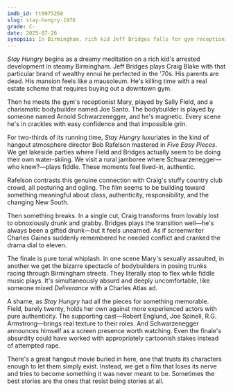 ```yaml
---
imdb_id: tt0075268
slug: stay-hungry-1976
grade: C-
date: 2025-07-26
synopsis: In Birmingham, rich kid Jeff Bridges falls for gym receptionist Sally Field and befriends bodybuilder Arnold Schwarzenegger, much to the dismay of his country-club family and friends.
---
```


_Stay Hungry_ begins as a dreamy meditation on a rich kid's arrested development in steamy Birmingham. Jeff Bridges plays Craig Blake with that particular brand of wealthy ennui he perfected in the '70s. His parents are dead. His mansion feels like a mausoleum. He's killing time with a real estate scheme that requires buying out a downtown gym.

Then he meets the gym's receptionist Mary, played by Sally Field, and a charismatic bodybuilder named Joe Santo. The bodybuilder is played by someone named Arnold Schwarzenegger, and he's magnetic. Every scene he's in crackles with easy confidence and that impossible grin.

For two-thirds of its running time, _Stay Hungry_ luxuriates in the kind of hangout atmosphere director Bob Rafelson mastered in <span data-imdb-id="tt0065724">_Five Easy Pieces_</span>. We get lakeside parties where Field and Bridges actually seem to be doing their own water-skiing. We visit a rural jamboree where Schwarzenegger—who knew?—plays fiddle. These moments feel lived-in, authentic.

Rafelson contrasts this genuine connection with Craig's stuffy country club crowd, all posturing and ogling. The film seems to be building toward something meaningful about class, authenticity, responsibility, and the changing New South.

Then something breaks. In a single cut, Craig transforms from lovably lost to obnoxiously drunk and grabby. Bridges plays the transition well—he's always been a gifted drunk—but it feels unearned. As if screenwriter Charles Gaines suddenly remembered he needed conflict and cranked the drama dial to eleven.

The finale is pure tonal whiplash. In one scene Mary's sexually assaulted, in another we get the bizarre spectacle of bodybuilders in posing trunks racing through Birmingham streets. They literally stop to flex while fiddle music plays. It's simultaneously absurd and deeply uncomfortable, like someone mixed <span data-imdb-id="tt0068473">_Deliverance_</span> with a Charles Atlas ad.

A shame, as _Stay Hungry_ had all the pieces for something memorable. Field, barely twenty, holds her own against more experienced actors with pure authenticity. The supporting cast—Robert Englund, Joe Spinell, R.G. Armstrong—brings real texture to their roles. And Schwarzenegger announces himself as a screen presence worth watching. Even the finale's absurdity could have worked with appropriately cartoonish stakes instead of attempted rape.

There's a great hangout movie buried in here, one that trusts its characters enough to let them simply exist. Instead, we get a film that loses its nerve and tries to become something it was never meant to be. Sometimes the best stories are the ones that resist being stories at all.

